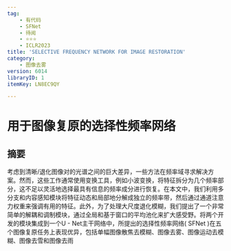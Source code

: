 ```yaml
---
tag:
    - 有代码
    - SFNet
    - 待阅
    - ⭐⭐⭐
    - ICLR2023
title: 'SELECTIVE FREQUENCY NETWORK FOR IMAGE RESTORATION'
category:
    - 图像去雾
version: 6014
libraryID: 1
itemKey: LN8EC9QY

---
```

# 用于图像复原的选择性频率网络

## 摘要

考虑到清晰/退化图像对的光谱之间的巨大差异，一些方法在频率域寻求解决方案。然而，这些工作通常使用变换工具，例如小波变换，将特征拆分为几个频率部分，这不足以灵活地选择最具有信息的频率成分进行恢复。在本文中，我们利用多分支和内容感知模块将特征动态和局部地分解成独立的频率带，然后通过通道注意力权重来强调有用的特征。此外，为了处理大尺度退化模糊，我们提出了一个非常简单的解耦和调制模块，通过全局和基于窗口的平均池化来扩大感受野。将两个开发的模块集成到一个U - Net主干网络中，所提出的选择性频率网络( SFNet )在五个图像复原任务上表现优异，包括单幅图像散焦去模糊、图像去雾、图像运动去模糊、图像去雪和图像去雨
